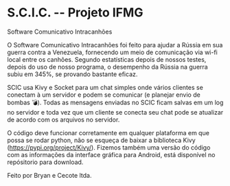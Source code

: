 # S.C.I.C. -- Projeto IFMG
Software Comunicativo Intracanhões

O Software Comunicativo Intracanhões foi feito para ajudar a Rússia em sua guerra contra a Venezuela, fornecendo um meio de comunicação via wi-fi local entre os canhões.
Segundo estatísticas depois de nossos testes, depois do uso de nosso programa, o desempenho da Rússia na guerra subiu em 345%, se provando bastante eficaz.

SCIC usa Kivy e Socket para um chat simples onde vários clientes se conectam à um servidor e podem se comunicar (e planejar envio de bombas 💣).
Todas as mensagens enviadas no SCIC ficam salvas em um log no servidor e toda vez que um cliente se conecta seu chat pode se atualizar de acordo com os arquivos no servidor.

O código deve funcionar corretamente em qualquer plataforma em que possa se rodar python, não se esqueça de baixar a biblioteca Kivy (https://pypi.org/project/Kivy/).
Fizemos também uma versão do código com as informações da interface gráfica para Android, está disponível no repósitorio para download.

Feito por Bryan e Cecote ltda.
